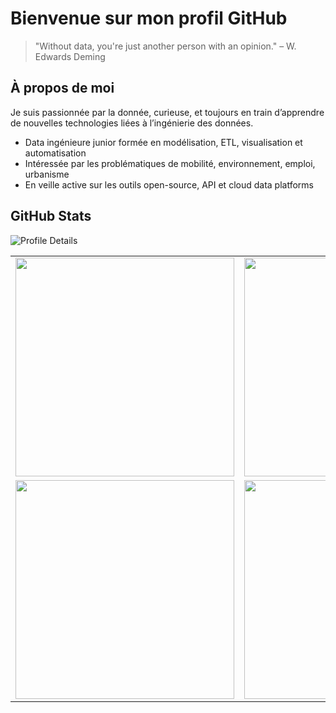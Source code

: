 # Bienvenue sur mon profil GitHub
> "Without data, you're just another person with an opinion." – W. Edwards Deming

## À propos de moi

Je suis passionnée par la donnée, curieuse, et toujours en train d’apprendre de nouvelles technologies liées à l’ingénierie des données.

- Data ingénieure junior formée en modélisation, ETL, visualisation et automatisation
- Intéressée par les problématiques de mobilité, environnement, emploi, urbanisme
- En veille active sur les outils open-source, API et cloud data platforms

## GitHub Stats

![Profile Details](http://github-profile-summary-cards.vercel.app/api/cards/profile-details?username=nafyssat&theme=nord_dark)


<table>
  <tr>
    <td><img width="350" src="http://github-profile-summary-cards.vercel.app/api/cards/repos-per-language?username=nafyssat&theme=nord_dark" /></td>
    <td><img width="350" src="http://github-profile-summary-cards.vercel.app/api/cards/stats?username=nafyssat&theme=nord_dark" /></td>

    
  </tr>
  <tr>
    <td><img width="350" src="http://github-profile-summary-cards.vercel.app/api/cards/productive-time?username=nafyssat&theme=nord_dark" /></td>
   <td><img width="350" src="http://github-profile-summary-cards.vercel.app/api/cards/most-commit-language?username=nafyssat&theme=nord_dark" /></td>
  </tr>
</table>


